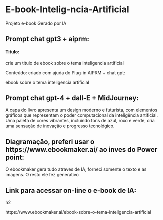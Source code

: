 # E-book-Intelig-ncia-Artificial
Projeto e-book Gerado por IA

<h2>Prompt chat gpt3 + aiprm:</h2>
<h4>Titulo:</h4>
<p>crie um titulo de ebook sobre o tema inteligencia artificial</p>
<p>Conteúdo: criado com ajuda do Plug-in AIPRM + chat gpt:</p>
<p>ebook sobre o tema inteligencia artificial</p>

<h2>Prompt chat gpt-4 + dall-E + MidJourney:</h2>
<p>A capa do livro apresenta um design moderno e futurista, com elementos gráficos que representam o poder computacional da inteligência artificial. Uma paleta de cores vibrantes, incluindo tons de azul, roxo e verde, cria uma sensação de inovação e progresso tecnológico.</p>

<h2>Diagramação, preferi usar o https://www.ebookmaker.ai/ ao inves do Power point: </h2>
<p>O ebookmaker gera tudo atraves de IA, forneci somente o texto e as imagens. O resto ele fez generativo</p>
<h2>Link para acessar on-line o e-book de IA:</h2>h2
<p>https://www.ebookmaker.ai/ebook-sobre-o-tema-inteligencia-artificial</p>
